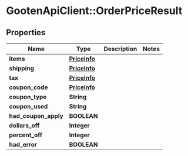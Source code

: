 # GootenApiClient::OrderPriceResult

## Properties
Name | Type | Description | Notes
------------ | ------------- | ------------- | -------------
**items** | [**PriceInfo**](PriceInfo.md) |  | 
**shipping** | [**PriceInfo**](PriceInfo.md) |  | 
**tax** | [**PriceInfo**](PriceInfo.md) |  | 
**coupon_code** | [**PriceInfo**](PriceInfo.md) |  | 
**coupon_type** | **String** |  | 
**coupon_used** | **String** |  | 
**had_coupon_apply** | **BOOLEAN** |  | 
**dollars_off** | **Integer** |  | 
**percent_off** | **Integer** |  | 
**had_error** | **BOOLEAN** |  | 


